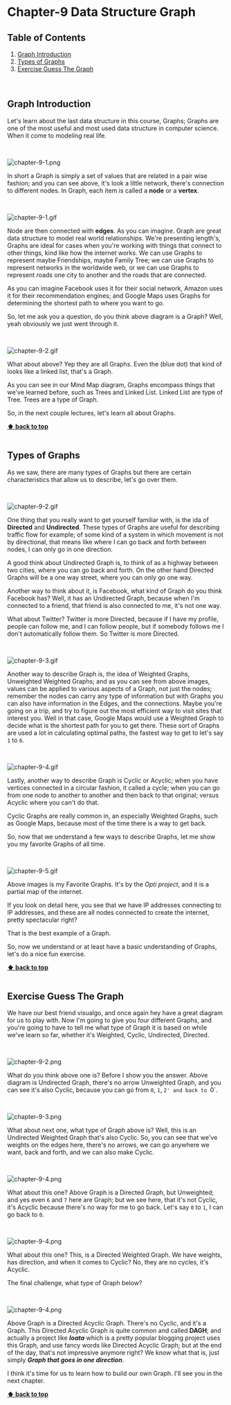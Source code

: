 # Chapter-9 Data Structure Graph

## Table of Contents

1. [Graph Introduction](#graph-Introduction)
2. [Types of Graphs](#types-of-graphs)
3. [Exercise Guess The Graph](#exercise-guess-the-graph)

</br>

## Graph Introduction

Let's learn about the last data structure in this course, Graphs; Graphs are one
of the most useful and most used data structure in computer science. When it
come to modeling real life.

</br>

![chapter-9-1.png](./images/chapter-9-1.png "Graphs Introduction")
</br>

In short a Graph is simply a set of values that are related in a pair wise
fashion; and you can see above, it's look a little network, there's connection
to different nodes. In Graph, each item is called a **node** or a **vertex**.

</br>

![chapter-9-1.gif](./images/gif/chapter-9-1.gif "Graphs vertex/node and edges")
</br>

Node are then connected with **edges**. As you can imagine. Graph are great data
structure to model real world relationships. We're presenting length's, Graphs
are ideal for cases when you're working with things that connect to other
things, kind like how the internet works. We can use Graphs to represent maybe
Friendships, maybe Family Tree; we can use Graphs to represent networks in the
worldwide web, or we can use Graphs to represent roads one city to another and
the roads that are connected.

As you can imagine Facebook uses it for their social network, Amazon uses it for
their recommendation engines; and Google Maps uses Graphs for determining the
shortest path to where you want to go.

So, let me ask you a question, do you think above diagram is a Graph? Well, yeah
obviously we just went through it.

</br>

![chapter-9-2.gif](./images/gif/chapter-9-2.gif "Graphs kinds")
</br>

What about above? Yep they are all Graphs. Even the (blue dot) that kind of
looks like a linked list, that's a Graph.

As you can see in our Mind Map diagram, Graphs encompass things that we've
learned before, such as Trees and Linked List. Linked List are type of Tree.
Trees are a type of Graph.

So, in the next couple lectures, let's learn all about Graphs.

**[⬆ back to top](#table-of-contents)**
</br>
</br>

## Types of Graphs

As we saw, there are many types of Graphs but there are certain characteristics
that allow us to describe, let's go over them.

</br>

![chapter-9-2.gif](./images/gif/chapter-9-2.gif "Types of Graphs Directed vs
Undirected")
</br>

One thing that you really want to get yourself familiar with, is the ida of
**Directed** and **Undirected**. These types of Graphs are useful for describing
traffic flow for example; of some kind of a system in which movement is not by
directional, that means like where I can go back and forth between nodes, I can
only go in one direction.

A good think about Undirected Graph is, to think of as a highway between two
cities, where you can go back and forth. On the other hand Directed Graphs will
be a one way street, where you can only go one way.

Another way to think about it, is Facebook, what kind of Graph do you think
Facebook has? Well, it has an Undirected Graph, because when I'm connected to a
friend, that friend is also connected to me, it's not one way.

What about Twitter? Twitter is more Directed, because if I have my profile,
people can follow me, and I can follow people, but if somebody follows me I
don't automatically follow them. So Twitter is more Directed.

</br>

![chapter-9-3.gif](./images/gif/chapter-9-3.gif "Types of Graphs Unweighted  vs
Weighted")
</br>

Another way to describe Graph is, the idea of Weighted Graphs, Unweighted
Weighted Graphs; and as you can see from above images, values can be applied to
various aspects of a Graph, not just the nodes; remember the nodes can carry any
type of information but with Graphs you can also have information in the Edges,
and the connections. Maybe you're going on a trip, and try to figure out the
most efficient way to visit sites that interest you. Well in that case, Google
Maps would use a Weighted Graph to decide what is the shortest path for you to
get there.  These sort of Graphs are used a lot in calculating optimal paths,
the fastest way to get to let's say `1` to `6`.

</br>

![chapter-9-4.gif](./images/gif/chapter-9-4.gif "Types of Graphs Cyclic  vs
Acyclic")
</br>

Lastly, another way to describe Graph is Cyclic or Acyclic; when you have
vertices connected in a circular fashion, it called a cycle; when you can go
from one node to another to another and then back to that original; versus
Acyclic where you can't do that.

Cyclic Graphs are really common in, an especially Weighted Graphs, such as
Google Maps, because most of the time there is a way to get back.

So, now that we understand a few ways to describe Graphs, let me show you my
favorite Graphs of all time.

</br>

![chapter-9-5.gif](./images/gif/chapter-9-5.gif "Types of Graphs")
</br>

Above images is my Favorite Graphs. It's by the _Opti project_, and it is a
partial map of the internet.

If you look on detail here, you see that we have IP addresses connecting to IP
addresses, and these are all nodes connected to create the internet, pretty
spectacular right? 

That is the best example of a Graph. 

So, now we understand or at least have a basic understanding of Graphs, let's do
a nice fun exercise.

**[⬆ back to top](#table-of-contents)**
</br>
</br>

## Exercise Guess The Graph


We have our best friend visualgo, and once again hey have a great diagram for
us to play with. Now I'm going to give you four different Graphs, and you're
going to have to tell me what type of Graph it is based on while we've learn so
far, whether it's Weighted, Cyclic, Undirected, Directed.


</br>

<!-- small pic of up = 1st -->
![chapter-9-2.png](./images/chapter-9-2.png "Exercise guess Graph")
</br>

What do you think above one is?  Before I show you the answer. Above diagram is
Undirected Graph, there's no arrow Unweighted Graph, and you can see it's also
Cyclic, because you can go from `0`, `1`, `2' and back to `0`.

</br>

<!-- small pic of up = 1st -->
![chapter-9-3.png](./images/chapter-9-3.png "Exercise guess Graph")
</br>

What about next one, what type of Graph above is? Well, this is an Undirected
Weighted Graph that's also Cyclic. So, you can see that we've weights on the
edges here, there's no arrows, we can go anywhere we want, back and forth, and
we can also make Cyclic.

</br>

<!-- small pic of up = 1st -->
![chapter-9-4.png](./images/chapter-9-4.png "Exercise guess Graph")
</br>


What about this one? Above Graph is a Directed Graph, but Unweighted; and yes
even `6` and `7` here are Graph; but we see here, that it's not Cyclic, it's
Acyclic because there's no way for me to go back. Let's say `0` to `1`, I can go
back to `0`.

</br>

<!-- small pic of up = 1st -->
![chapter-9-4.png](./images/chapter-9-4.png "Exercise guess Graph")
</br>

What about this one? This, is a Directed Weighted Graph. We have weights, has
direction, and when it comes to Cyclic? No, they are no cycles, it's Acyclic.

The final challenge, what type of Graph below?

</br>

<!-- small pic of up = 1st -->
![chapter-9-4.png](./images/chapter-9-4.png "Exercise guess Graph")
</br>

Above Graph is a Directed Acyclic Graph. There's no Cyclic, and it's a Graph.
This Directed Acyclic Graph is quite common and called **DAGH**; and actually a
project like **_Ioata_** which is a pretty popular blogging project uses this
Graph, and use fancy words like Directed Acyclic Graph; but at the end of the
day, that's not impressive anymore right? We know what that is, just simply
**_Graph that goes in one direction_**.

I think it's time for us to learn how to build our own Graph. I'll see you in
the next chapter.

**[⬆ back to top](#table-of-contents)**
</br>
</br>

